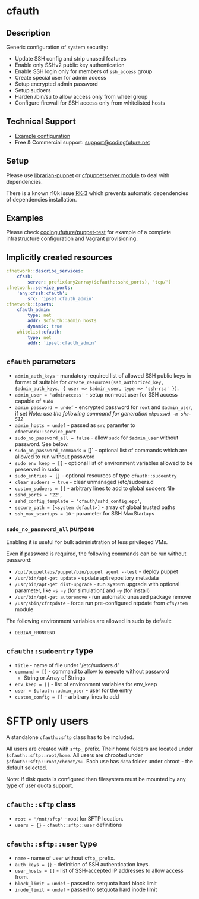 # cfauth

## Description

Generic configuration of system security:

* Update SSH config and strip unused features
* Enable only SSHv2 public key authentication
* Enable SSH login only for members of `ssh_access` group
* Create special user for admin access
* Setup encrypted admin password
* Setup sudoers
* Harden /bin/su to allow access only from wheel group
* Configure firewall for SSH access only from whitelisted hosts

## Technical Support

* [Example configuration](https://github.com/codingfuture/puppet-test)
* Free & Commercial support: [support@codingfuture.net](mailto:support@codingfuture.net)

## Setup

Please use [librarian-puppet](https://rubygems.org/gems/librarian-puppet/) or
[cfpuppetserver module](https://forge.puppetlabs.com/codingfuture/cfpuppetserver) to deal with dependencies.

There is a known r10k issue [RK-3](https://tickets.puppetlabs.com/browse/RK-3) which prevents
automatic dependencies of dependencies installation.

## Examples

Please check [codingufuture/puppet-test](https://github.com/codingfuture/puppet-test) for
example of a complete infrastructure configuration and Vagrant provisioning.

## Implicitly created resources

```yaml
cfnetwork::describe_services:
    cfssh:
        server: prefix(any2array($cfauth::sshd_ports), 'tcp/')
cfnetwork::service_ports:
    'any:cfssh:cfauth':
        src: 'ipset:cfauth_admin'
cfnetwork::ipsets:
    cfauth_admin:
        type: net
        addr: $cfauth::admin_hosts
        dynamic: true
    whitelist:cfauth:
        type: net
        addr: 'ipset:cfauth_admin'
```

## `cfauth` parameters

* `admin_auth_keys` - mandatory required list of allowed SSH public keys in format
    of suitable for `create_resources(ssh_authorized_key, $admin_auth_keys, { user => $admin_user, type => 'ssh-rsa' })`.
* `admin_user = 'adminaccess'` - setup non-root user for SSH access capable of `sudo`
* `admin_password = undef` - encrypted password for `root` and `$admin_user`, if set
    *Note: use the following command for generation `mkpasswd -m sha-512`*
* `admin_hosts = undef` - passed as `src` paramter to `cfnetwork::service_port`
* `sudo_no_password_all = false` - allow `sudo` for `$admin_user` without password. See below.
* `sudo_no_password_commands` = []` - optional list of commands which are allowed to run without password
* `sudo_env_keep = []` - optional list of environment variables allowed to be preserved in sudo
* `sudo_entries = {}` - optional resources of type `cfauth::sudoentry`
* `clear_sudoers = true` - clear unmanaged /etc/sudoers.d
* `custom_sudoers = []` - arbitrary lines to add to global sudoers file
* `sshd_ports = '22'`,
* `sshd_config_template = 'cfauth/sshd_config.epp'`,
* `secure_path = [<system default>]` - array of global trusted paths
* `ssh_max_startups = 10` - parameter for SSH MaxStartups

### `sudo_no_password_all` purpose

Enabling it is useful for bulk administration of less privileged VMs.

Even if password is required, the following commands can be run without password:

* `/opt/puppetlabs/puppet/bin/puppet agent --test` - deploy puppet
* `/usr/bin/apt-get update` - update apt repository metadata
* `/usr/bin/apt-get dist-upgrade` - run system upgrade with optional parameter, like
    `-s -y` (for simulation( and `-y` (for install)
* `/usr/bin/apt-get autoremove` - run automatic unusued package remove
* `/usr/sbin/cfntpdate` - force run pre-configured ntpdate from `cfsystem` module

The following environment variables are allowed in sudo by default:
* `DEBIAN_FRONTEND`

## `cfauth::sudoentry` type

* `title` - name of file under '/etc/sudoers.d'
* `command = []` - command to allow to execute without password
    * String or Array of Strings
* `env_keep = []` - list of environment variables for env_keep
* `user = $cfauth::admin_user` - user for the entry
* `custom_config = []` - arbitrary lines to add

# SFTP only users

A standalone `cfauth::sftp` class has to be included.

All users are created with `sftp_` prefix. Their home folders are
located under `$cfauth::sftp::root/home`. All users are chrooted
under `$cfauth::sftp::root/chroot/%u`. Each use has `data` folder
under chroot - the default selected.

Note: if disk quota is configured then filesystem must be mounted
by any type of user quota support.

## `cfauth::sftp` class

* `root = '/mnt/sftp'` - root for SFTP location.
* `users = {}` - `cfauth::sftp::user` definitions

## `cfauth::sftp::user` type

* `name` - name of user without `sftp_` prefix.
* `auth_keys = {}` - definition of SSH authentication keys.
* `user_hosts = []` - list of SSH-accepted IP addresses to allow
    access from.
* `block_limit = undef` - passed to setquota hard block limit
* `inode_limit = undef` - passed to setquota hard inode limit

